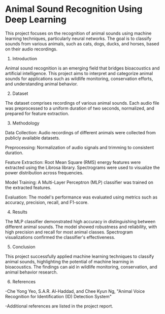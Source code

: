 # Animal Sound Recognition Using Deep Learning
This project focuses on the recognition of animal sounds using machine learning techniques, particularly neural networks. The goal is to classify sounds from various animals, such as cats, dogs, ducks, and horses, based on their audio recordings.

1. Introduction

Animal sound recognition is an emerging field that bridges bioacoustics and artificial intelligence. This project aims to interpret and categorize animal sounds for applications such as wildlife monitoring, conservation efforts, and understanding animal behavior.

2. Dataset

The dataset comprises recordings of various animal sounds. Each audio file was preprocessed to a uniform duration of two seconds, normalized, and prepared for feature extraction.

3. Methodology

Data Collection: Audio recordings of different animals were collected from publicly available datasets.

Preprocessing: Normalization of audio signals and trimming to consistent duration.

Feature Extraction: Root Mean Square (RMS) energy features were extracted using the Librosa library. Spectrograms were used to visualize the power distribution across frequencies.

Model Training: A Multi-Layer Perceptron (MLP) classifier was trained on the extracted features.

Evaluation: The model's performance was evaluated using metrics such as accuracy, precision, recall, and F1-score.

4. Results

The MLP classifier demonstrated high accuracy in distinguishing between different animal sounds. The model showed robustness and reliability, with high precision and recall for most animal classes. Spectrogram visualizations confirmed the classifier's effectiveness.

5. Conclusion

This project successfully applied machine learning techniques to classify animal sounds, highlighting the potential of machine learning in bioacoustics. The findings can aid in wildlife monitoring, conservation, and animal behavior research.

6. References

-Che Yong Yeo, S.A.R. Al-Haddad, and Chee Kyun Ng, "Animal Voice Recognition for Identification (ID) Detection System"

-Additional references are listed in the project report.
